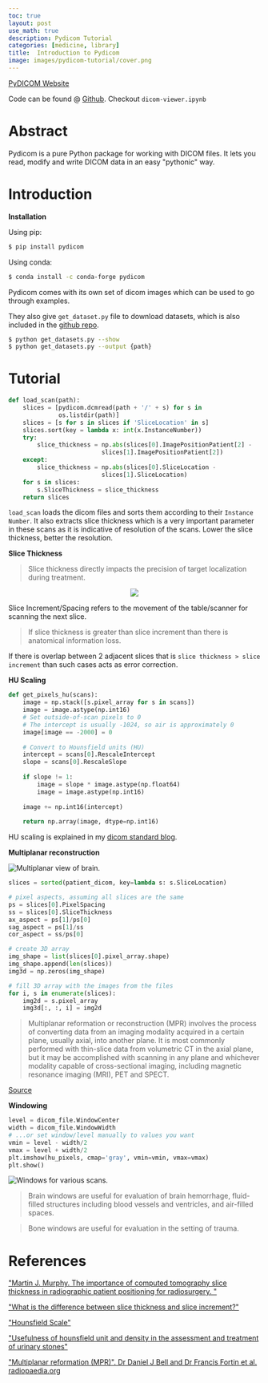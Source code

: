 ```yaml
---
toc: true
layout: post
use_math: true
description: Pydicom Tutorial 
categories: [medicine, library]
title:  Introduction to Pydicom
image: images/pydicom-tutorial/cover.png
---
```


[PyDICOM Website](https://pydicom.github.io/)

Code can be found @ [Github](https://github.com/Ujjwal-9/medical-training/tree/master/dicom-demo). Checkout `dicom-viewer.ipynb`

# Abstract

Pydicom is a pure Python package for working with DICOM files. It lets you read, modify and write DICOM data in an easy "pythonic" way.


# Introduction

**Installation**

Using pip: 
```bash
$ pip install pydicom
```

Using conda: 
```bash
$ conda install -c conda-forge pydicom
```

Pydicom comes with its own set of dicom images which can be used to go through examples.

They also give `get_dataset.py` file to download datasets, which is also included in the [github repo](https://github.com/Ujjwal-9/medical-training/tree/master/dicom-demo).

```bash
$ python get_datasets.py --show
$ python get_datasets.py --output {path}
```


# Tutorial
```python
def load_scan(path):
    slices = [pydicom.dcmread(path + '/' + s) for s in               
              os.listdir(path)]
    slices = [s for s in slices if 'SliceLocation' in s]
    slices.sort(key = lambda x: int(x.InstanceNumber))
    try:
        slice_thickness = np.abs(slices[0].ImagePositionPatient[2] -   
                          slices[1].ImagePositionPatient[2])
    except:
        slice_thickness = np.abs(slices[0].SliceLocation - 
                          slices[1].SliceLocation)
    for s in slices:
        s.SliceThickness = slice_thickness
    return slices
```
`load_scan` loads the dicom files and sorts them according to their `Instance Number`. It also extracts slice thickness which is a very important parameter in these scans as it is indicative of resolution of the scans. Lower the slice thickness, better the resolution.


**Slice Thickness**

> Slice thickness directly impacts the precision of target localization during treatment.

<center>
<img src="https://www.materialise.com/sites/default/files/image-uploads/pages/academy/Medical/slice_increment.jpg">
</center>

Slice Increment/Spacing refers to the movement of the table/scanner for scanning the next slice.

> If slice thickness is greater than slice increment than there is anatomical information loss.

If there is overlap between 2 adjacent slices that is `slice thickness > slice increment` than such cases acts as error correction.

**HU Scaling**

```python
def get_pixels_hu(scans):
    image = np.stack([s.pixel_array for s in scans])
    image = image.astype(np.int16)
    # Set outside-of-scan pixels to 0
    # The intercept is usually -1024, so air is approximately 0
    image[image == -2000] = 0
    
    # Convert to Hounsfield units (HU)
    intercept = scans[0].RescaleIntercept
    slope = scans[0].RescaleSlope
    
    if slope != 1:
        image = slope * image.astype(np.float64)
        image = image.astype(np.int16)
        
    image += np.int16(intercept)
    
    return np.array(image, dtype=np.int16)
```

HU scaling is explained in my [dicom standard blog](http://ujjwal9.ml/blog/medicine/2020/12/28/dicom-intro.html). 

**Multiplanar reconstruction**

![](https://images.ctfassets.net/cnu0m8re1exe/1k0YS9HKpsyurGlnI1Zlky/223cbf9b658b7068925ba7f944a9bb39/sagittal.jpg "Multiplanar view of brain.")

```python
slices = sorted(patient_dicom, key=lambda s: s.SliceLocation)

# pixel aspects, assuming all slices are the same
ps = slices[0].PixelSpacing
ss = slices[0].SliceThickness
ax_aspect = ps[1]/ps[0]
sag_aspect = ps[1]/ss
cor_aspect = ss/ps[0]

# create 3D array
img_shape = list(slices[0].pixel_array.shape)
img_shape.append(len(slices))
img3d = np.zeros(img_shape)

# fill 3D array with the images from the files
for i, s in enumerate(slices):
    img2d = s.pixel_array
    img3d[:, :, i] = img2d
```

> Multiplanar reformation or reconstruction (MPR) involves the process of converting data from an imaging modality acquired in a certain plane, usually axial, into another plane. It is most commonly performed with thin-slice data from volumetric CT in the axial plane, but it may be accomplished with scanning in any plane and whichever modality capable of cross-sectional imaging, including magnetic resonance imaging (MRI), PET and SPECT.

[Source](https://radiopaedia.org/articles/multiplanar-reformation-mpr?lang=us)


**Windowing**

```python
level = dicom_file.WindowCenter
width = dicom_file.WindowWidth
# ...or set window/level manually to values you want
vmin = level - width/2
vmax = level + width/2
plt.imshow(hu_pixels, cmap='gray', vmin=vmin, vmax=vmax)
plt.show()
```

![](https://www.stepwards.com/wp-content/uploads/2019/12/Screen-Shot-2019-10-06-at-8.45.17-PM-e1577078248771.jpg "Windows for various scans.")

> Brain windows are useful for evaluation of brain hemorrhage, fluid-filled structures including blood vessels and ventricles, and air-filled spaces.

> Bone windows are useful for evaluation in the setting of trauma. 


# References

["Martin J. Murphy. The importance of computed tomography slice thickness in radiographic patient positioning for radiosurgery. "](https://doi.org/10.1118/1.598500)

["What is the difference between slice thickness and slice increment?"](https://www.materialise.com/en/faq/what-difference-between-slice-thickness-and-slice-increment#:~:text=Slice%20thickness%20and%20slice%20increment%20are%20central%20concepts%20that%20surround,4%20mm%20in%20the%20illustration)

["Hounsfield Scale"](https://www.sciencedirect.com/topics/medicine-and-dentistry/hounsfield-scale)

["Usefulness of hounsfield unit and density in the assessment and treatment of urinary stones"](https://www.ncbi.nlm.nih.gov/pmc/articles/PMC4220362/)

["Multiplanar reformation (MPR)". Dr Daniel J Bell and Dr Francis Fortin et al. radiopaedia.org](https://radiopaedia.org/articles/multiplanar-reformation-mpr?lang=us)